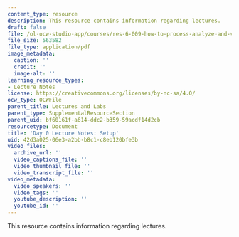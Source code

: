 ```yaml
---
content_type: resource
description: This resource contains information regarding lectures.
draft: false
file: /ol-ocw-studio-app/courses/res-6-009-how-to-process-analyze-and-visualize-data-january-iap-2012/42d3a02506e3a2bbb8c1c8eb120bfe3b_MITRES_6_009IAP12_lec0.pdf
file_size: 563582
file_type: application/pdf
image_metadata:
  caption: ''
  credit: ''
  image-alt: ''
learning_resource_types:
- Lecture Notes
license: https://creativecommons.org/licenses/by-nc-sa/4.0/
ocw_type: OCWFile
parent_title: Lectures and Labs
parent_type: SupplementalResourceSection
parent_uid: bf60161f-a614-ddc2-b359-59acdf14d2cb
resourcetype: Document
title: 'Day 0 Lecture Notes: Setup'
uid: 42d3a025-06e3-a2bb-b8c1-c8eb120bfe3b
video_files:
  archive_url: ''
  video_captions_file: ''
  video_thumbnail_file: ''
  video_transcript_file: ''
video_metadata:
  video_speakers: ''
  video_tags: ''
  youtube_description: ''
  youtube_id: ''
---
```

This resource contains information regarding lectures.